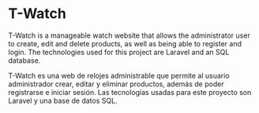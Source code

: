 # T-Watch

T-Watch is a manageable watch website that allows the administrator user to create, edit and delete products, as well as being able to register and login. The technologies used for this project are Laravel and an SQL database.

T-Watch es una web de relojes administrable que permite al usuario administrador crear, editar y eliminar productos, además de poder registrarse e iniciar sesión. Las tecnologías usadas para este proyecto son Laravel y una base de datos SQL.
